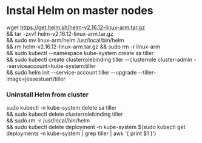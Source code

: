 
# Instal Helm on master nodes

wget https://get.helm.sh/helm-v2.16.12-linux-arm.tar.gz \
&& tar -zxvf helm-v2.16.12-linux-arm.tar.gz \
&& sudo mv linux-arm/helm /usr/local/bin/helm \
&& rm helm-v2.16.12-linux-arm.tar.gz && sudo rm -r linux-arm \
&& sudo kubectl --namespace kube-system create sa tiller \
&& sudo kubectl create clusterrolebinding tiller --clusterrole cluster-admin --serviceaccount=kube-system:tiller \
&& sudo helm init --service-account tiller --upgrade --tiller-image=jessestuart/tiller

### Uninstall Helm from cluster

sudo kubectl -n kube-system delete sa tiller \
&& sudo kubectl delete clusterrolebinding tiller \
&& sudo rm -r /usr/local/bin/helm \
&& sudo kubectl delete deployment -n kube-system $(sudo kubectl get deployments -n kube-system | grep tiller | awk '{ print $1 }')



